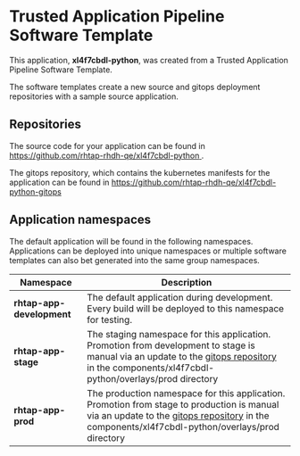 # Trusted Application Pipeline Software Template

This application, **xl4f7cbdl-python**, was created from a Trusted Application Pipeline Software Template.

The software templates create a new source and gitops deployment repositories with a sample source application. 

## Repositories

The source code for your application can be found in [https://github.com/rhtap-rhdh-qe/xl4f7cbdl-python ](https://github.com/rhtap-rhdh-qe/xl4f7cbdl-python ).
 
The gitops repository, which contains the kubernetes manifests for the application can be found in 
[https://github.com/rhtap-rhdh-qe/xl4f7cbdl-python-gitops ](https://github.com/rhtap-rhdh-qe/xl4f7cbdl-python-gitops ) 

## Application namespaces 

The default application will be found in the following namespaces. Applications can be deployed into unique namespaces or multiple software templates can also bet generated into the same group namespaces.  

|  Namespace   |  Description   |  
| -------- | -------- |   
| **rhtap-app-development** | The default application during development. Every build will be deployed to this namespace for testing. | 
| **rhtap-app-stage** | The staging namespace for this application. Promotion from development to stage is manual via an update to the [gitops repository](https://github.com/rhtap-rhdh-qe/xl4f7cbdl-python-gitops ) in the components/xl4f7cbdl-python/overlays/prod directory |  
| **rhtap-app-prod** | The production namespace for this application. Promotion from stage to production is manual via an update to the [gitops repository](https://github.com/rhtap-rhdh-qe/xl4f7cbdl-python-gitops ) in the components/xl4f7cbdl-python/overlays/prod directory | 